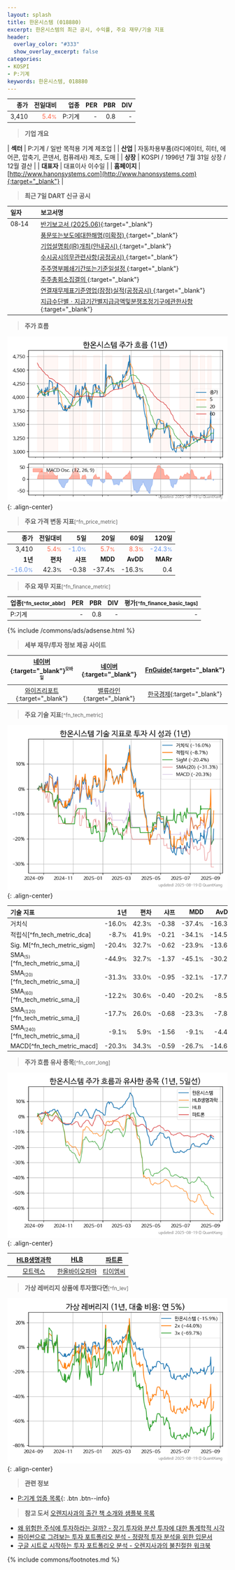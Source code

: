```yaml
---
layout: splash
title: 한온시스템 (018880)
excerpt: 한온시스템의 최근 공시, 수익률, 주요 재무/기술 지표
header:
  overlay_color: "#333"
  show_overlay_excerpt: false
categories:
- KOSPI
- P:기계
keywords: 한온시스템, 018880
---
```


| **종가** | **전일대비** | **업종** | **PER** | **PBR** | **DIV** |
| -------: | -----------: | -------: | ------: | ------: | ------: |
| 3,410 | <span style="color: tomato">5.4<small>%</small></span> | P:기계 | - | 0.8 | - |

<!-- more -->


> **기업 개요**<a id="company"></a>

| <span style="white-space:nowrap;">**섹터**</span> | P:기계 / 일반 목적용 기계 제조업 |
| <span style="white-space:nowrap;">**산업**</span> | 자동차용부품(라디에이터, 히터, 에어콘, 압축기, 콘덴서, 컴퓨레사) 제조, 도매 |
| <span style="white-space:nowrap;">**상장**</span> | KOSPI / 1996년 7월 31일 상장 / 12월 결산 |
| <span style="white-space:nowrap;">**대표자**</span> | 대표이사 이수일 |
| <span style="white-space:nowrap;">**홈페이지**</span> | [http://www.hanonsystems.com](http://www.hanonsystems.com){:target="_blank"} |


> **최근 7일 DART 신규 공시**<a id="dart"></a>

| **일자** |      | **보고서명** |
| :------- | :--- | :----------- |
| 08&#x2011;14 | | [반기보고서 (2025.06)](https://dart.fss.or.kr/dsaf001/main.do?rcpNo=20250814001924){:target="_blank"} |
|  | | [풍문또는보도에대한해명(미확정)              ](https://dart.fss.or.kr/dsaf001/main.do?rcpNo=20250814800507){:target="_blank"} |
|  | | [기업설명회(IR)개최(안내공시)              ](https://dart.fss.or.kr/dsaf001/main.do?rcpNo=20250814800506){:target="_blank"} |
|  | | [수시공시의무관련사항(공정공시)              ](https://dart.fss.or.kr/dsaf001/main.do?rcpNo=20250814800503){:target="_blank"} |
|  | | [주주명부폐쇄기간또는기준일설정              ](https://dart.fss.or.kr/dsaf001/main.do?rcpNo=20250814800496){:target="_blank"} |
|  | | [주주총회소집결의              ](https://dart.fss.or.kr/dsaf001/main.do?rcpNo=20250814800481){:target="_blank"} |
|  | | [연결재무제표기준영업(잠정)실적(공정공시)              ](https://dart.fss.or.kr/dsaf001/main.do?rcpNo=20250814800442){:target="_blank"} |
|  | | [지급수단별ㆍ지급기간별지급금액및분쟁조정기구에관한사항](https://dart.fss.or.kr/dsaf001/main.do?rcpNo=20250814000178){:target="_blank"} |


> **주가 흐름**<a id="price"></a>

![018880](/stock/images/018880.png){: .align-center}


> **주요 가격 변동 지표**<small>[^fn_price_metric]</small>

| **종가** | **전일대비** | **5일** | **20일** | **60일** | **120일** |
| -------: | -----------: | ------: | -------: | -------: | --------: |
| 3,410 | <span style="color: tomato">5.4<small>%</small></span> | <span style="color: cornflowerblue">-1.0<small>%</small></span> | <span style="color: tomato">5.7<small>%</small></span> | <span style="color: tomato">8.3<small>%</small></span> | <span style="color: cornflowerblue">-24.3<small>%</small></span> |
| **1년** | **편차** | **샤프** | **MDD** | **AvDD** | **MARr** |
| <span style="color: cornflowerblue">-16.0<small>%</small></span> | 42.3<small>%</small> | -0.38 | -37.4<small>%</small> | -16.3<small>%</small> | 0.4 |


> **주요 재무 지표**<small>[^fn_finance_metric]</small>

| **업종**<small>[^fn_sector_abbr]</small> | **PER** | **PBR** | **DIV** | **평가**<small>[^fn_finance_basic_tags]</small> |
| :--------------------------------------- | ------: | ------: | ------: | ----------------------------------------------: |
| P:기계 | - | 0.8 | - | - |



{% include /commons/ads/adsense.html %}

> **세부 재무/투자 정보 제공 사이트**

| [네이버](https://m.stock.naver.com/domestic/stock/018880/finance/summary){:target="_blank"}<sup><small>모바일</small></sup> | [네이버](https://finance.naver.com/item/coinfo.naver?code=018880){:target="_blank"} | [FnGuide](https://comp.fnguide.com/SVO2/ASP/SVD_Invest.asp?gicode=A018880&MenuYn=Y){:target="_blank"} |
| :---: | :---: | :---: |
| [와이즈리포트](https://comp.wisereport.co.kr/company/c1040001.aspx?cmp_cd=018880){:target="_blank"} | [밸류라인](https://www.valueline.co.kr/finance/summary/018880){:target="_blank"} | [한국경제](https://markets.hankyung.com/stock/018880/financial-summary){:target="_blank"} |


> **주요 기술 지표**<small>[^fn_tech_metric]</small>


![018880](/stock/images/018880_tech.png){: .align-center}

| **기술 지표** | **1년** | **편차** | **샤프** | **MDD** | **AvDD** |
| :------------ | ------: | -----------: | -------: | ------: | -------: |
| 거치식 | -16.0<small>%</small> | 42.3<small>%</small> | -0.38 | -37.4<small>%</small> | -16.3<small>%</small> |
| 적립식[^fn_tech_metric_dca] | -8.7<small>%</small> | 41.9<small>%</small> | -0.21 | -34.1<small>%</small> | -14.5<small>%</small> |
| Sig. M[^fn_tech_metric_sigm] | -20.4<small>%</small> | 32.7<small>%</small> | -0.62 | -23.9<small>%</small> | -13.6<small>%</small> |
| SMA<small><sub>(5)</sub></small>[^fn_tech_metric_sma_i] | -44.9<small>%</small> | 32.7<small>%</small> | -1.37 | -45.1<small>%</small> | -30.2<small>%</small> |
| SMA<small><sub>(20)</sub></small>[^fn_tech_metric_sma_i] | -31.3<small>%</small> | 33.0<small>%</small> | -0.95 | -32.1<small>%</small> | -17.7<small>%</small> |
| SMA<small><sub>(60)</sub></small>[^fn_tech_metric_sma_i] | -12.2<small>%</small> | 30.6<small>%</small> | -0.40 | -20.2<small>%</small> | -8.5<small>%</small> |
| SMA<small><sub>(120)</sub></small>[^fn_tech_metric_sma_i] | -17.7<small>%</small> | 26.0<small>%</small> | -0.68 | -23.3<small>%</small> | -7.8<small>%</small> |
| SMA<small><sub>(240)</sub></small>[^fn_tech_metric_sma_i] | -9.1<small>%</small> | 5.9<small>%</small> | -1.56 | -9.1<small>%</small> | -4.4<small>%</small> |
| MACD[^fn_tech_metric_macd] | -20.3<small>%</small> | 34.3<small>%</small> | -0.59 | -26.7<small>%</small> | -14.6<small>%</small> |


> **주가 흐름 유사 종목**<a id="corr"></a><small>[^fn_corr_long]</small>

![018880](/stock/images/018880_corr.png){: .align-center}

|       | [HLB생명과학](/067630/) | [HLB](/028300/) | [파트론](/091700/) |
| :---: | :------------------------------------: | :------------------------------------: | :------------------------------------: |
|       | [모트렉스](/118990/) | [한올바이오파마](/009420/) | [티이엠씨](/425040/) |


> **가상 레버리지 상품에 투자했다면**<a id="2x"></a><small>[^fn_lev]</small>

![018880](/stock/images/018880_2x.png){: .align-center}


> **관련 정보**

- [P:기계 업종 목록](/stats/sector/kospi_업종_기계_종목/){: .btn .btn--info}

> **참고 도서** [오렌지사과의 출간 책 소개와 샘플북 목록](https://kongdori.tistory.com/691)

- [왜 위험한 주식에 투자하라는 걸까? - 장기 투자와 분산 투자에 대한 통계학적 시각](https://kongdori.tistory.com/421)
- [파이썬으로 그려보는 투자 포트폴리오 분석  - 정량적 투자 분석을 위한 입문서](https://kongdori.tistory.com/643)
- [구글 시트로 시작하는 투자 포트폴리오 분석 - 오렌지사과의 불친절한 워크북](https://kongdori.tistory.com/449)


{% include commons/footnotes.md %}